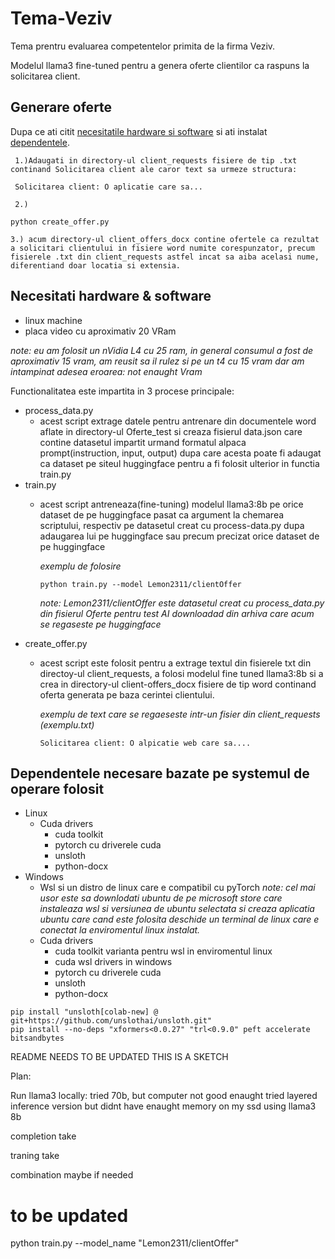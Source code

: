 # Tema-Veziv
Tema prentru evaluarea competentelor primita de la firma Veziv.

Modelul llama3 fine-tuned pentru a genera oferte clientilor ca raspuns la solicitarea client.
## Generare oferte
Dupa ce ati citit [necesitatile hardware si software](#Necesitati-hardware-&-software) si ati instalat [dependentele](#Dependentele-necesare-bazate-pe-systemul-de-operare-folosit).

``` 1.)Adaugati in directory-ul client_requests fisiere de tip .txt continand Solicitarea client ale caror text sa urmeze structura:```

``` Solicitarea client: O aplicatie care sa...```

``` 2.)```

```
python create_offer.py
```

```3.) acum directory-ul client_offers_docx contine ofertele ca rezultat a solicitari clientului in fisiere word numite corespunzator, precum fisierele .txt din client_requests astfel incat sa aiba acelasi nume, diferentiand doar locatia si extensia.```


## Necesitati hardware & software
 - linux machine
 - placa video cu aproximativ 20 VRam

 *note: eu am folosit un nVidia L4 cu 25 ram, in general consumul a fost de aproximativ 15 vram, am reusit sa il rulez si pe un t4 cu 15 vram dar am intampinat adesea eroarea: not enaught Vram*

Functionalitatea este impartita in 3 procese principale:
 - process_data.py
    - acest script extrage datele pentru antrenare din documentele word aflate in directory-ul Oferte_test si creaza fisierul data.json care contine datasetul impartit urmand formatul alpaca prompt(instruction, input, output) dupa care acesta poate fi adaugat ca dataset pe siteul huggingface pentru a fi folosit ulterior in functia train.py 
 - train.py
    - acest script antreneaza(fine-tuning) modelul llama3:8b pe orice dataset de pe huggingface pasat ca argument la chemarea scriptului, respectiv pe datasetul creat cu process-data.py dupa adaugarea lui pe huggingface sau precum precizat orice dataset de pe huggingface <br>

      *exemplu de folosire*
      ```
      python train.py --model Lemon2311/clientOffer
      ```
      *note: Lemon2311/clientOffer este datasetul creat cu process_data.py din fisierul Oferte pentru test AI downloadad din arhiva care acum se regaseste pe huggingface*
 - create_offer.py
     - acest script este folosit pentru a extrage textul din fisierele txt din directoy-ul client_requests, a folosi modelul fine tuned llama3:8b si a crea in directory-ul client-offers_docx fisiere de tip word continand oferta generata pe baza cerintei clientului.
       <br>
       
       *exemplu de text care se regaeseste intr-un fisier din client_requests (exemplu.txt)*
       ```
       Solicitarea client: O alpicatie web care sa....
       ```

## Dependentele necesare bazate pe systemul de operare folosit
- Linux
   - Cuda drivers
       - cuda toolkit
       - pytorch cu driverele cuda
       - unsloth
       - python-docx
- Windows
   - Wsl si un distro de linux care e compatibil cu pyTorch
   *note: cel mai usor este sa downlodati ubuntu de pe microsoft store care instaleaza wsl si versiunea de ubuntu selectata si creaza aplicatia ubuntu care cand este folosita deschide un terminal de linux care e conectat la enviromentul linux instalat.*
   - Cuda drivers
       - cuda toolkit varianta pentru wsl in enviromentul linux
       - cuda wsl drivers in windows
       - pytorch cu driverele cuda
       - unsloth
       - python-docx
```
pip install "unsloth[colab-new] @ git+https://github.com/unslothai/unsloth.git"
pip install --no-deps "xformers<0.0.27" "trl<0.9.0" peft accelerate bitsandbytes
```
README NEEDS TO BE UPDATED THIS IS A SKETCH

Plan:

Run llama3 locally:
       tried 70b, but computer not good enaught
       tried layered inference version but didnt have enaught memory on my ssd
       using llama3 8b

completion take

traning take

combination maybe if needed

# to be updated
python train.py --model_name "Lemon2311/clientOffer"
